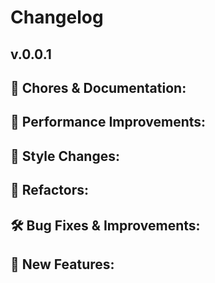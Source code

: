 # Changelog
## v.0.0.1

## 🧹 Chores & Documentation:

## 🚀 Performance Improvements:

## 🎨 Style Changes:

## 🔧 Refactors:

## 🛠️ Bug Fixes & Improvements:

## 🎉 New Features:

